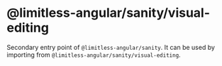 # @limitless-angular/sanity/visual-editing

Secondary entry point of `@limitless-angular/sanity`. It can be used by importing from `@limitless-angular/sanity/visual-editing`.
